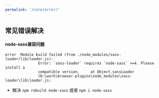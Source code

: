 ```yaml
---
permalink: '/core/error/'
---
```


## 常见错误解决
#### node-sass兼容问题
```
error  Module build failed (from ./node_modules/sass-loader/lib/loader.js):
               Error: `sass-loader` requires `node-sass` >=4. Please install a
               compatible version.     at Object.sassLoader
               (D:\work\browser-plugins\node_modules\sass-loader\lib\loader.js:
```
- 解决 `npm rebuild node-sass` 或者 `npm i node-sass`
